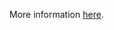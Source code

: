 More information [here](https://docs.prismacloud.io/en/enterprise-edition/policy-reference/aws-policies/aws-iam-policies/bc-aws-2-64).
